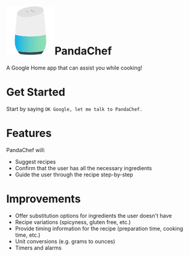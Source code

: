 # ![](google-home.png)PandaChef
A Google Home app that can assist you while cooking!

# Get Started
Start by saying `OK Google, let me talk to PandaChef.`

# Features
PandaChef will:
- Suggest recipes
- Confirm that the user has all the necessary ingredients
- Guide the user through the recipe step-by-step

# Improvements
- Offer substitution options for ingredients the user doesn't have
- Recipe variations (spicyness, gluten free, etc.)
- Provide timing information for the recipe (preparation time, cooking time, etc.)
- Unit conversions (e.g. grams to ounces)
- Timers and alarms
